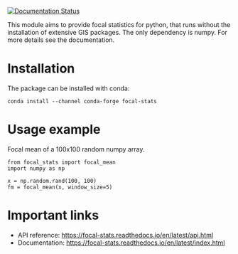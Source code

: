 [![Documentation Status](https://readthedocs.org/projects/focal-stats/badge/?version=latest)](https://focal-stats.readthedocs.io/en/latest/?badge=latest)

This module aims to provide focal statistics for python, that runs without the installation of extensive GIS packages. 
The only dependency is numpy. For more details see the documentation.

# Installation

The package can be installed with conda:

```
conda install --channel conda-forge focal-stats
```

# Usage example

Focal mean of a 100x100 random numpy array.

```
from focal_stats import focal_mean
import numpy as np

x = np.random.rand(100, 100)
fm = focal_mean(x, window_size=5)
```

# Important links

- API reference: https://focal-stats.readthedocs.io/en/latest/api.html
- Documentation: https://focal-stats.readthedocs.io/en/latest/index.html